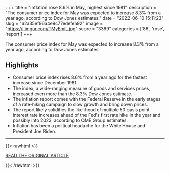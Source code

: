 +++
title = "Inflation rose 8.6% in May, highest since 1981"
description = "The consumer price index for May was expected to increase 8.3% from a year ago, according to Dow Jones estimates."
date = "2022-06-10 15:11:23"
slug = "62a35ef96a4e9c77edefea92"
image = "https://i.imgur.com/TMyEmiL.jpg"
score = "3369"
categories = ['86', 'rose', 'report']
+++

The consumer price index for May was expected to increase 8.3% from a year ago, according to Dow Jones estimates.

## Highlights

- Consumer price index rises 8.6% from a year ago for the fastest increase since December 1981.
- The index, a wide-ranging measure of goods and services prices, increased even more than the 8.3% Dow Jones estimate.
- The inflation report comes with the Federal Reserve in the early stages of a rate-hiking campaign to slow growth and bring down prices.
- The report likely solidifies the likelihood of multiple 50 basis point interest rate increases ahead of the Fed's first rate hike in the year and possibly into 2023, according to CME Group estimates.
- Inflation has been a political headache for the White House and President Joe Biden.

---

{{< rawhtml >}}
  <p class="article-category">
    <a target="_blank" href="https://www.cnbc.com/2022/06/10/consumer-price-index-may-2022.html">READ THE ORIGINAL ARTICLE</a>
  </p>
{{< /rawhtml >}}
